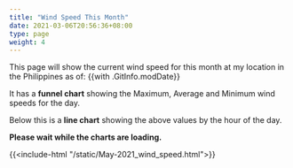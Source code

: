 ```yaml
---
title: "Wind Speed This Month"
date: 2021-03-06T20:56:36+08:00
type: page
weight: 4
---
```


This page will show the current wind speed for this month at my location in the Philippines as of: {{with .GitInfo.modDate}}

It has a **funnel chart** showing the Maximum, Average and Minimum wind speeds for the day.

Below this is a **line chart** showing the above values by the hour of the day.

**Please wait while the charts are loading.**

{{<include-html "/static/May-2021_wind_speed.html">}}
